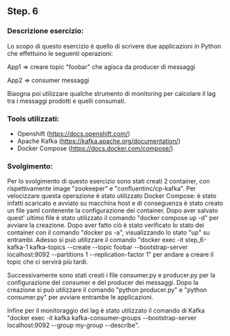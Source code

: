 
## Step. 6
### Descrizione esercizio:

Lo scopo di questo esercizio è quello di scrivere due applicazioni in Python che effettuino le seguenti operazioni:

App1 => creare topic "foobar" che agisca da producer di messaggi

App2 => consumer messaggi

Biaogna poi utilizzare qualche strumento di monitoring per calcolare il lag tra i messaggi prodotti e quelli consumati.
### Tools utilizzati:

- Openshift (https://docs.openshift.com/)
- Apache Kafka (https://kafka.apache.org/documentation/)
- Docker Compose (https://docs.docker.com/compose/)

### Svolgimento:
Per lo svolgimento di questo esercizio sono stati creati 2 container, con rispettivamente image "zookeeper" e "confluentinc/cp-kafka". Per velocizzare questa operazione è stato utilizzato Docker Compose: è stato infatti scaricato e avviato su macchina host e di conseguenza è stato creato un file yaml contenente la configurazione dei container. Dopo aver salvato quest' ultimo file è stato utilizzato il comando "docker compose up -d" per avviare la creazione.
Dopo aver fatto ciò è stato verificato lo stato dei container con il comando "docker ps -a", visualizzando lo stato "up" su entrambi.
Adesso si può utilizzare il comando "docker exec -it step_6-kafka-1 kafka-topics --create --topic foobar --bootstrap-server localhost:9092 --partitions 1 --replication-factor 1" per andare a creare il topic che ci servirà più tardi. 

Successivamente sono stati creati i file consumer.py e producer.py per la configurazione del consumer e del producer dei messaggi. Dopo la creazione si può utilizzare il comando "python producer.py" e "python consumer.py" per avviare entrambe le applicazioni. 

Infine per il monitoraggio del lag è stato utilizzato il comando di Kafka "docker exec -it kafka kafka-consumer-groups --bootstrap-server localhost:9092 --group my-group --describe".
